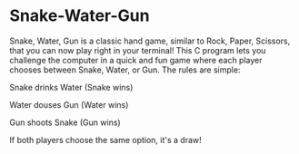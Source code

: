 # Snake-Water-Gun
Snake, Water, Gun is a classic hand game, similar to Rock, Paper, Scissors, that you can now play right in your terminal! This C program lets you challenge the computer in a quick and fun game where each player chooses between Snake, Water, or Gun. The rules are simple:

Snake drinks Water (Snake wins)

Water douses Gun (Water wins)

Gun shoots Snake (Gun wins)

If both players choose the same option, it's a draw!
